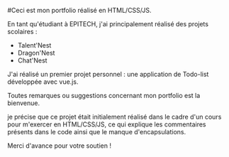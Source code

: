 #Ceci est mon portfolio réalisé en HTML/CSS/JS.

En tant qu'étudiant à EPITECH, j'ai principalement réalisé des projets scolaires :
- Talent'Nest
- Dragon'Nest
- Chat'Nest

J'ai réalisé un premier projet personnel : une application de Todo-list développée avec vue.js.

Toutes remarques ou suggestions concernant mon portfolio est la bienvenue.

je précise que ce projet était initialement réalisé dans le cadre d'un cours pour m'exercer en HTML/CSS/JS, ce qui explique les commentaires présents dans le code ainsi que le manque d'encapsulations. 

Merci d'avance pour votre soutien !